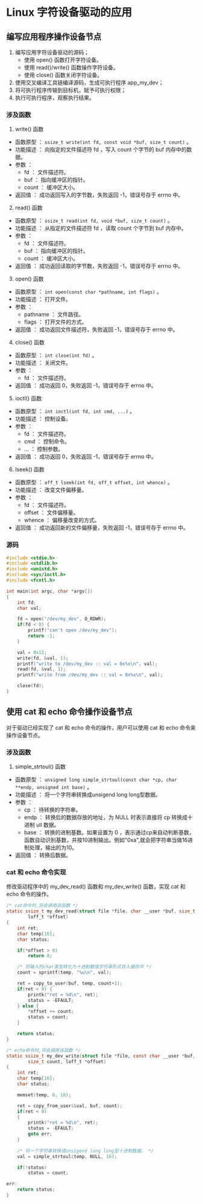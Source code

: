 # Linux 字符设备驱动的应用

## 编写应用程序操作设备节点
1. 编写应用字符设备驱动的源码；
    -  使用 open() 函数打开字符设备。
    -  使用 read()/write() 函数操作字符设备。
    -  使用 close() 函数关闭字符设备。
2. 使用交叉编译工具链编译源码，生成可执行程序 app_my_dev；
3. 将可执行程序传输到目标机，赋予可执行权限；
4. 执行可执行程序，观察执行结果。

### 涉及函数
1. write() 函数
- 函数原型 ： `ssize_t write(int fd, const void *buf, size_t count)` 。
- 功能描述 ： 向指定的文件描述符 fd ，写入 count 个字节的 buf 内存中的数据。
- 参数 ：
    - fd ： 文件描述符。
    - buf ： 指向缓冲区的指针。
    - count ： 缓冲区大小。
- 返回值 ： 成功返回写入的字节数，失败返回 -1，错误号存于 errno 中。

2. read() 函数
- 函数原型 ： `ssize_t read(int fd, void *buf, size_t count)` 。
- 功能描述 ： 从指定的文件描述符 fd ，读取 count 个字节到 buf 内存中。
- 参数 ：
    - fd ： 文件描述符。
    - buf ： 指向缓冲区的指针。
    - count ： 缓冲区大小。
- 返回值 ： 成功返回读取的字节数，失败返回 -1，错误号存于 errno 中。

3. open() 函数
- 函数原型 ： `int open(const char *pathname, int flags)` 。
- 功能描述 ： 打开文件。
- 参数 ：
    - pathname ： 文件路径。
    - flags ： 打开文件的方式。
- 返回值 ： 成功返回文件描述符，失败返回 -1，错误号存于 errno 中。

4. close() 函数
- 函数原型 ： `int close(int fd)` 。
- 功能描述 ： 关闭文件。
- 参数 ：
    - fd ： 文件描述符。
- 返回值 ： 成功返回 0，失败返回 -1，错误号存于 errno 中。

5. ioctl() 函数
- 函数原型 ： `int ioctl(int fd, int cmd, ...)` 。
- 功能描述 ： 控制设备。
- 参数 ：
    - fd ： 文件描述符。
    - cmd ： 控制命令。
    - ... ： 控制参数。
- 返回值 ： 成功返回 0，失败返回 -1，错误号存于 errno 中。

6. lseek() 函数
- 函数原型 ： `off_t lseek(int fd, off_t offset, int whence)` 。
- 功能描述 ： 改变文件偏移量。
- 参数 ：
    - fd ： 文件描述符。
    - offset ： 文件偏移量。
    - whence ： 偏移量改变的方式。
- 返回值 ： 成功返回新的文件偏移量，失败返回 -1，错误号存于 errno 中。

### 源码
```c
#include <stdio.h>
#include <stdlib.h>
#include <unistd.h>
#include <sys/ioctl.h>
#include <fcntl.h>

int main(int argc, char *argv[])
{
    int fd;
    char val;

    fd = open("/dev/my_dev", O_RDWR);
    if(fd < 0) {
        printf("can't open /dev/my_dev");
        return -1;
    }

    val = 0x12;
    write(fd, &val, 1);
    printf("write to /dev/my_dev :: val = 0x%x\n", val);
    read(fd, &val, 1);
    printf("write from /dev/my_dev :: val = 0x%x\n", val);

    close(fd);
}

```

## 使用 cat 和 echo 命令操作设备节点

对于驱动已经实现了 cat 和 echo 命令的操作，用户可以使用 cat 和 echo 命令来操作设备节点。

### 涉及函数
1. simple_strtoul() 函数
- 函数原型 ： `unsigned long simple_strtoul(const char *cp, char **endp, unsigned int base)` 。
- 功能描述 ： 将一个字符串转换成unsigend long long型数据。
- 参数 ：
    - cp ： 待转换的字符串。
    - endp ： 转换后的数据存放的地址，为 NULL 时表示直接将 cp 转换成十进制 ull 数据。
    - base ： 转换的进制基数。如果设置为 0 ，表示通过cp来自动判断基数，函数自动识别基数，并按10进制输出。例如"0xa",就会把字符串当做16进制处理，输出的为10。
- 返回值 ： 转换后数据。

### cat 和 echo 命令实现
修改驱动程序中的 my_dev_read() 函数和 my_dev_write() 函数，实现 cat 和 echo 命令的操作。
```c
/* cat命令时,将会调用该函数 */
static ssize_t my_dev_read(struct file *file, char __user *buf, size_t count,
		loff_t *offset)
{
	int ret;
    char temp[16];
    char status;

    if(*offset > 0)
        return 0;

    /* 将输入的char类型转化为十进制数值字符串形式存入缓存中 */
    count = sprintf(temp, "%u\n", val);

	ret = copy_to_user(buf, temp, count+1);
    if(ret < 0) {
        printk("ret = %d\n", ret);
        status = -EFAULT;
    } else {
        *offset += count;
        status = count;
    }

	return status;
}

/* echo命令时,将会调用该函数 */
static ssize_t my_dev_write(struct file *file, const char __user *buf,
		size_t count, loff_t *offset)
{
	int ret;
    char temp[16];
    char status;

    memset(temp, 0, 16);

	ret = copy_from_user(&val, buf, count);
    if(ret < 0)
    {
        printk("ret = %d\n", ret);
        status = -EFAULT;
        goto err;
    }
    
    /* 将一个字符串转换成unsigend long long型十进制数据。 */
    val = simple_strtoul(temp, NULL, 16);

    if(!status)
        status = count;

err:
	return status;
}
```
